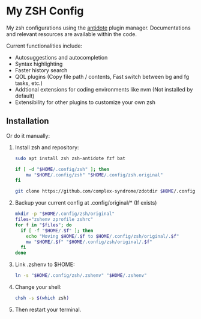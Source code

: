 # My ZSH Config

My zsh configurations using the [antidote](https://github.com/mattmc3/antidote) plugin manager.
Documentations and relevant resources are available within the code.

Current functionalities include:

- Autosuggestions and autocompletion
- Syntax highlighting
- Faster history search
- QOL plugins (Copy file path / contents, Fast switch between bg and fg tasks, etc.)
- Addtional extensions for coding environments like nvm (Not installed by default)
- Extensibility for other plugins to customize your own zsh

## Installation

Or do it manually:

1. Install zsh and repository:

    ```sh
    sudo apt install zsh zsh-antidote fzf bat

    if [ -d "$HOME/.config/zsh" ]; then
        mv "$HOME/.config/zsh" "$HOME/.config/zsh.original"
    fi

    git clone https://github.com/complex-syndrome/zdotdir $HOME/.config/zsh
    ```

2. Backup your current config at .config/original/* (If exists)

    ```sh
    mkdir -p "$HOME/.config/zsh/original"
    files="zshenv zprofile zshrc"
    for f in "$files"; do
      if [ -f "$HOME/.$f" ]; then
        echo "Moving $HOME/.$f to $HOME/.config/zsh/original/.$f"
        mv "$HOME/.$f" "$HOME/.config/zsh/original/.$f"
      fi
    done
    ```

3. Link .zshenv to $HOME:

    ```sh
    ln -s "$HOME/.config/zsh/.zshenv" "$HOME/.zshenv"
    ```

4. Change your shell:

    ```sh
    chsh -s $(which zsh)
    ```

5. Then restart your terminal.
